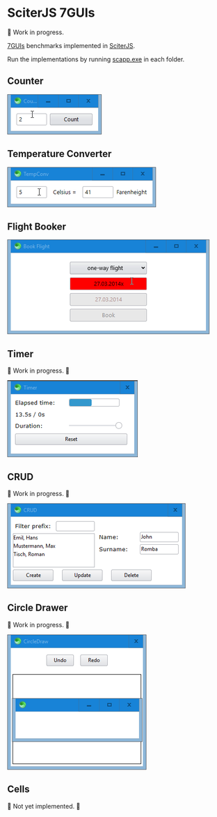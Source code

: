 # SciterJS 7GUIs

:construction: Work in progress.

[7GUIs](https://eugenkiss.github.io/7guis/tasks) benchmarks implemented in [SciterJS](https://sciter.com).

Run the implementations by running [scapp.exe](https://github.com/c-smile/sciter-js-sdk/tree/main/bin.win/x32) in each folder.

## Counter

![screenshot](previews/counter.gif)

## Temperature Converter

![screenshot](previews/temperature-converter.gif)

## Flight Booker

![screenshot](previews/flight-booker.gif)

## Timer

:construction: Work in progress. :construction:

![screenshot](previews/timer.gif)

## CRUD

:construction: Work in progress. :construction:

![screenshot](previews/crud.png)

## Circle Drawer

:construction: Work in progress. :construction:

![screenshot](previews/circle-drawer.png)

## Cells

:construction: Not yet implemented. :construction: